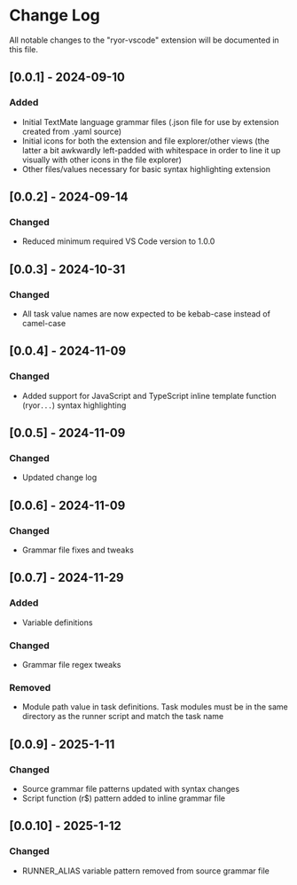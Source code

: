 # Change Log

All notable changes to the "ryor-vscode" extension will be documented in this file.

## [0.0.1] - 2024-09-10

### Added

- Initial TextMate language grammar files (.json file for use by extension created from .yaml source)
- Initial icons for both the extension and file explorer/other views (the latter a bit awkwardly left-padded with whitespace in order to line it up visually with other icons in the file explorer)
- Other files/values necessary for basic syntax highlighting extension

## [0.0.2] - 2024-09-14

### Changed

- Reduced minimum required VS Code version to 1.0.0

## [0.0.3] - 2024-10-31

### Changed

- All task value names are now expected to be kebab-case instead of camel-case

## [0.0.4] - 2024-11-09

### Changed

- Added support for JavaScript and TypeScript inline template function (ryor`...`) syntax highlighting

## [0.0.5] - 2024-11-09

### Changed

- Updated change log

## [0.0.6] - 2024-11-09

### Changed

- Grammar file fixes and tweaks

## [0.0.7] - 2024-11-29

### Added

- Variable definitions

### Changed

- Grammar file regex tweaks

### Removed

- Module path value in task definitions. Task modules must be in the same directory as the runner script and match the task name

## [0.0.9] - 2025-1-11

### Changed

- Source grammar file patterns updated with syntax changes
- Script function (r$) pattern added to inline grammar file

## [0.0.10] - 2025-1-12

### Changed

- RUNNER_ALIAS variable pattern removed from source grammar file
